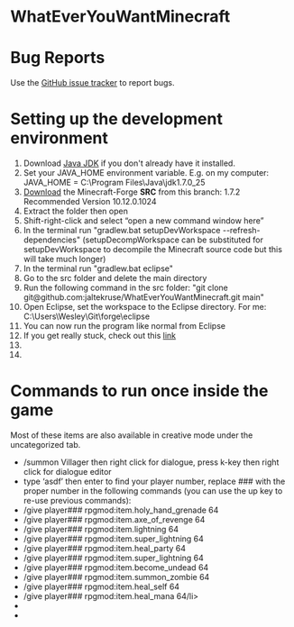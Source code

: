 WhatEverYouWantMinecraft
========================

<h1>Bug Reports</h1>
Use the <a href="https://github.com/jaltekruse/WhatEverYouWantMinecraft/issues">GitHub issue tracker</a> to report bugs.

<h1>Setting up the development environment</h1>
<ol>
	<li>Download <a href="http://www.oracle.com/technetwork/java/javase/downloads/index.html">Java JDK</a> if you don't already have it installed.</li>
	<li>Set your JAVA_HOME environment variable.  E.g. on my computer: JAVA_HOME = C:\Program Files\Java\jdk1.7.0_25</li>
	<li><a href="http://files.minecraftforge.net/">Download</a> the Minecraft-Forge <b>SRC</b> from this branch: 1.7.2 Recommended Version 10.12.0.1024</li>
	<li>Extract the folder then open</li>
	<li>Shift-right-click and select “open a new command window here”</li>
	<li>In the terminal run "gradlew.bat setupDevWorkspace --refresh-dependencies" (setupDecompWorkspace can be substituted for setupDevWorkspace to decompile the Minecraft source code but this will take much longer)</li>
	<li>In the terminal run "gradlew.bat eclipse"</li>
	<li>Go to the src folder and delete the main directory</li>
	<li>Run the following command in the src folder: "git clone git@github.com:jaltekruse/WhatEverYouWantMinecraft.git main"</li>
	<li>Open Eclipse, set the workspace to the Eclipse directory.  For me: C:\Users\Wesley\Git\forge\eclipse</li>
	<li>You can now run the program like normal from Eclipse</li>
	<li>If you get really stuck, check out this <a href="http://www.minecraftforge.net/wiki/Installation/Source">link</a></li>
	<li></li>
	<li></li>
</ol>

<h1>Commands to run once inside the game</h1>
Most of these items are also available in creative mode under the uncategorized tab.
<ul>
	<li>/summon Villager   then right click for dialogue, press k-key then right click for dialogue editor</li>
	<li>type ‘asdf’ then enter to find your player number, replace ### with the proper number in the following commands (you can use the up key to re-use previous commands):</li>
	<li>/give player### rpgmod:item.holy_hand_grenade 64</li>
	<li>/give player### rpgmod:item.axe_of_revenge 64</li>
	<li>/give player### rpgmod:item.lightning 64</li>
	<li>/give player### rpgmod:item.super_lightning 64</li>
	<li>/give player### rpgmod:item.heal_party 64</li>
	<li>/give player### rpgmod:item.super_lightning 64</li>
	<li>/give player### rpgmod:item.become_undead 64</li>
	<li>/give player### rpgmod:item.summon_zombie 64</li>
	<li>/give player### rpgmod:item.heal_self 64</li>
	<li>/give player### rpgmod:item.heal_mana 64/li>
	<li></li>
	<li></li>
</ul>











